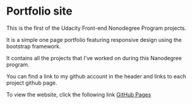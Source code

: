 # Portfolio site

This is the first of the Udacity Front-end Nonodegree Program projects.

It is a simple one page portfolio featuring responsive design using the bootstrap framework.

It contains all the projects that I've worked on during this Nanodegree program.

You can find a link to my github account in the header and links to each project github page.

To view the website, click the following link [GitHub Pages](https://nechitadi.github.io/) 